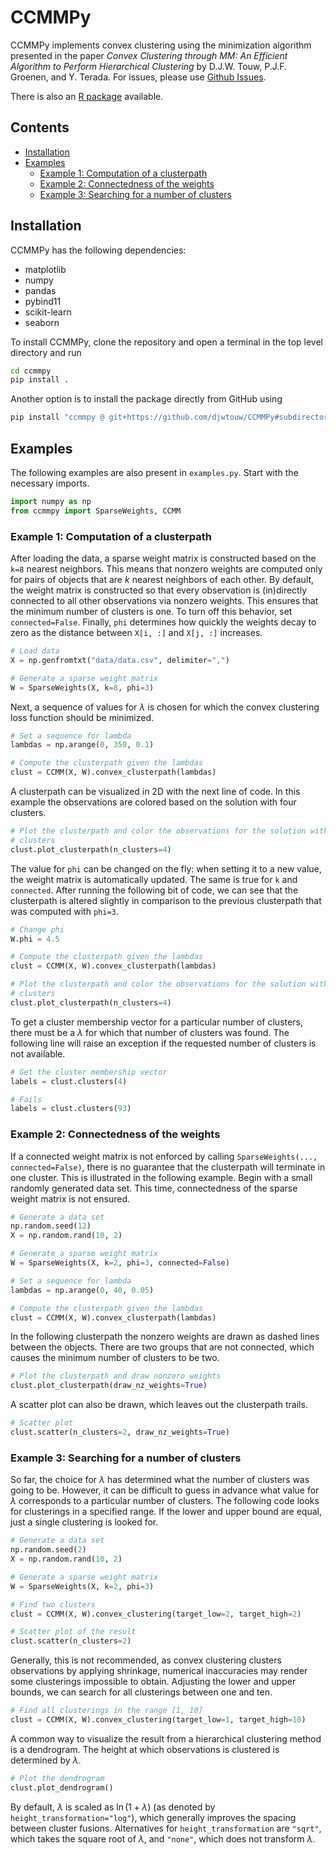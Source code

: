 


# CCMMPy
CCMMPy implements convex clustering using the minimization algorithm presented in the paper _Convex Clustering through MM: An Efficient Algorithm to Perform Hierarchical Clustering_ by D.J.W. Touw, P.J.F. Groenen, and Y. Terada. For issues, please use [Github Issues](https://github.com/djwtouw/CCMMPy/issues).

There is also an [R package](https://github.com/djwtouw/CCMMR) available.

## Contents
- [Installation](#installation)
- [Examples](#examples)
	* [Example 1: Computation of a clusterpath](#example-1-computation-of-a-clusterpath)
	* [Example 2: Connectedness of the weights](#example-2-connectedness-of-the-weights)
	* [Example 3: Searching for a number of clusters](#example-3-searching-for-a-number-of-clusters)

## Installation
CCMMPy has the following dependencies:
- matplotlib
- numpy
- pandas
- pybind11
- scikit-learn
- seaborn

To install CCMMPy, clone the repository and open a terminal in the top level directory and run
``` bash
cd ccmmpy
pip install .
```
Another option is to install the package directly from GitHub using
``` bash
pip install "ccmmpy @ git+https://github.com/djwtouw/CCMMPy#subdirectory=ccmmpy"
```

## Examples
The following examples are also present in `examples.py`. Start with the necessary imports.
```Python
import numpy as np
from ccmmpy import SparseWeights, CCMM
```
### Example 1: Computation of a clusterpath
After loading the data, a sparse weight matrix is constructed based on the `k=8` nearest neighbors. This means that nonzero weights are computed only for pairs of objects that are _k_ nearest neighbors of each other. By default, the weight matrix is constructed so that every observation is (in)directly connected to all other observations via nonzero weights. This ensures that the minimum number of clusters is one. To turn off this behavior, set `connected=False`. Finally, `phi` determines how quickly the weights decay to zero as the distance between `X[i, :]` and `X[j, :]` increases.

```Python
# Load data
X = np.genfromtxt("data/data.csv", delimiter=",")

# Generate a sparse weight matrix
W = SparseWeights(X, k=8, phi=3)
```
Next, a sequence of values for $\lambda$ is chosen for which the convex clustering loss function should be minimized.
```Python
# Set a sequence for lambda
lambdas = np.arange(0, 350, 0.1)

# Compute the clusterpath given the lambdas
clust = CCMM(X, W).convex_clusterpath(lambdas)
```
A clusterpath can be visualized in 2D with the next line of code. In this example the observations are colored based on the solution with four clusters.
```Python
# Plot the clusterpath and color the observations for the solution with four
# clusters
clust.plot_clusterpath(n_clusters=4)
```
The value for `phi` can be changed on the fly: when setting it to a new value, the weight matrix is automatically updated. The same is true for `k` and `connected`. After running the following bit of code, we can see that the clusterpath is altered slightly in comparison to the previous clusterpath that was computed with `phi=3`.
```Python
# Change phi
W.phi = 4.5

# Compute the clusterpath given the lambdas
clust = CCMM(X, W).convex_clusterpath(lambdas)

# Plot the clusterpath and color the observations for the solution with four
# clusters
clust.plot_clusterpath(n_clusters=4)
```
To get a cluster membership vector for a particular number of clusters, there must be a $\lambda$ for which that number of clusters was found. The following line will raise an exception if the requested number of clusters is not available.
```Python
# Get the cluster membership vector
labels = clust.clusters(4)

# Fails
labels = clust.clusters(93)
```

### Example 2: Connectedness of the weights
If a connected weight matrix is not enforced by calling `SparseWeights(..., connected=False)`, there is no guarantee that the clusterpath will terminate in one cluster. This is illustrated in the following example. Begin with a small randomly generated data set. This time, connectedness of the sparse weight matrix is not ensured.
```Python
# Generate a data set
np.random.seed(12)
X = np.random.rand(10, 2)

# Generate a sparse weight matrix
W = SparseWeights(X, k=2, phi=3, connected=False)

# Set a sequence for lambda
lambdas = np.arange(0, 40, 0.05)

# Compute the clusterpath given the lambdas
clust = CCMM(X, W).convex_clusterpath(lambdas)
```
In the following clusterpath the nonzero weights are drawn as dashed lines between the objects. There are two groups that are not connected, which causes the minimum number of clusters to be two.
```Python
# Plot the clusterpath and draw nonzero weights
clust.plot_clusterpath(draw_nz_weights=True)
```
A scatter plot can also be drawn, which leaves out the clusterpath trails.
```Python
# Scatter plot
clust.scatter(n_clusters=2, draw_nz_weights=True)
```

### Example 3: Searching for a number of clusters
So far, the choice for $\lambda$ has determined what the number of clusters was going to be. However, it can be difficult to guess in advance what value for $\lambda$ corresponds to a particular number of clusters. The following code looks for clusterings in a specified range. If the lower and upper bound are equal, just a single clustering is looked for.
```Python
# Generate a data set
np.random.seed(2)
X = np.random.rand(10, 2)

# Generate a sparse weight matrix
W = SparseWeights(X, k=2, phi=3)

# Find two clusters
clust = CCMM(X, W).convex_clustering(target_low=2, target_high=2)

# Scatter plot of the result
clust.scatter(n_clusters=2)
```
Generally, this is not recommended, as convex clustering clusters observations by applying shrinkage, numerical inaccuracies may render some clusterings impossible to obtain. Adjusting the lower and upper bounds, we can search for all clusterings between one and ten.
```Python
# Find all clusterings in the range [1, 10]
clust = CCMM(X, W).convex_clustering(target_low=1, target_high=10)
```
A common way to visualize the result from a hierarchical clustering method is a dendrogram. The height at which observations is clustered is determined by $\lambda$. 
```Python
# Plot the dendrogram
clust.plot_dendrogram()
```
By default, $\lambda$ is scaled as $\ln(1+\lambda)$ (as denoted by `height_transformation="log"`), which generally improves the spacing between cluster fusions. Alternatives for `height_transformation` are `"sqrt"`, which takes the square root of $\lambda$, and `"none"`, which does not transform $\lambda$.
